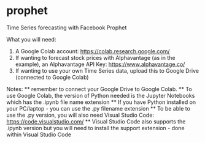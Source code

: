 # prophet
Time Series forecasting with Facebook Prophet

What you will need:

1. A Google Colab account: https://colab.research.google.com/
2. If wanting to forecast stock prices with Alphavantage (as in the example), an Alphavantage API Key: https://www.alphavantage.co/
3. If wanting to use your own Time Series data, upload this to Google Drive (connected to Google Colab)

Notes: 
** remember to connect your Google Drive to Google Colab.
** To use Google Colab, the version of Python needed is the Jupyter Notebooks which has the .ipynb file name extension
** If you have Python installed on your PC/laptop - you can use the .py filename extension
** To be able to use the .py version, you will also need Visual Studio Code: https://code.visualstudio.com/
** Visual Studio Code also supports the .ipynb version but you will need to install the support extension - done within Visual Studio Code

